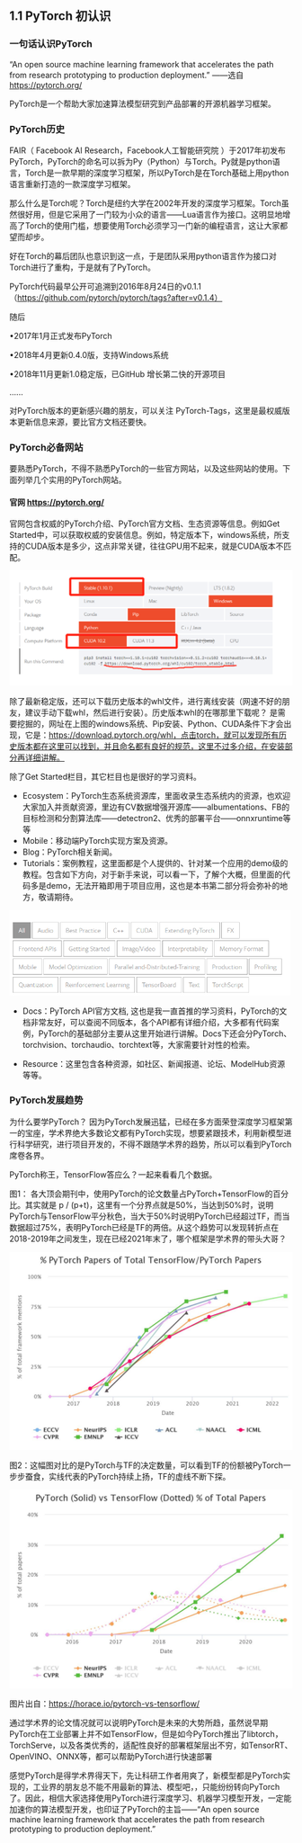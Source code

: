## 1.1 PyTorch 初认识

### 一句话认识PyTorch

“An open source machine learning framework that accelerates the path from research prototyping to production deployment.” ——选自 https://pytorch.org/

PyTorch是一个帮助大家加速算法模型研究到产品部署的开源机器学习框架。

### **PyTorch历史**

FAIR（ Facebook AI Research，Facebook人工智能研究院 ）于2017年初发布PyTorch，PyTorch的命名可以拆为Py（Python）与Torch。Py就是python语言，Torch是一款早期的深度学习框架，所以PyTorch是在Torch基础上用python语言重新打造的一款深度学习框架。

那么什么是Torch呢？Torch是纽约大学在2002年开发的深度学习框架。Torch虽然很好用，但是它采用了一门较为小众的语言——Lua语言作为接口。这明显地增高了Torch的使用门槛，想要使用Torch必须学习一门新的编程语言，这让大家都望而却步。

好在Torch的幕后团队也意识到这一点，于是团队采用python语言作为接口对Torch进行了重构，于是就有了PyTorch。

PyTorch代码最早公开可追溯到2016年8月24日的v0.1.1（https://github.com/pytorch/pytorch/tags?after=v0.1.4）

随后

•2017年1月正式发布PyTorch

•2018年4月更新0.4.0版，支持Windows系统

•2018年11月更新1.0稳定版，已GitHub 增长第二快的开源项目

......

对PyTorch版本的更新感兴趣的朋友，可以关注<a herf="https://github.com/pytorch/pytorch/tags"> PyTorch-Tags</a>，这里是最权威版本更新信息来源，要比官方文档还要快。

### **PyTorch必备网站**

要熟悉PyTorch，不得不熟悉PyTorch的一些官方网站，以及这些网站的使用。下面列举几个实用的PyTorch网站。

#### 官网 https://pytorch.org/

官网包含权威的PyTorch介绍、PyTorch官方文档、生态资源等信息。例如Get Started中，可以获取权威的安装信息。例如，特定版本下，windows系统，所支持的CUDA版本是多少，这点非常关键，往往GPU用不起来，就是CUDA版本不匹配。

<img src="imgs/安装命令.png" alt="img" style="zoom:60%;" />

除了最新稳定版，还可以下载历史版本的whl文件，进行离线安装（网速不好的朋友，建议手动下载whl，然后进行安装）。历史版本whl的在哪那里下载呢？ 是需要挖掘的，网址在上图的windows系统、Pip安装、Python、CUDA条件下才会出现，它是：https://download.pytorch.org/whl，点击torch，就可以发现所有历史版本都在这里可以找到，并且命名都有良好的规范，这里不过多介绍，在安装部分再详细讲解。

除了Get Started栏目，其它栏目也是很好的学习资料。

* Ecosystem：PyTorch生态系统资源库，里面收录生态系统内的资源，也欢迎大家加入并贡献资源，里边有CV数据增强开源库——albumentations、FB的目标检测和分割算法库——detectron2、优秀的部署平台——onnxruntime等等
* Mobile：移动端PyTorch实现方案及资源。
* Blog：PyTorch相关新闻。
* Tutorials：案例教程，这里面都是个人提供的、针对某一个应用的demo级的教程。包含如下方向，对于新手来说，可以看一下，了解个大概，但里面的代码多是demo，无法开箱即用于项目应用，这也是本书第二部分将会弥补的地方，敬请期待。

<img src="imgs/tutorial主题.png" alt="img" style="zoom:60%;" />

* Docs：PyTorch API官方文档, 这也是我一直首推的学习资料，PyTorch的文档非常友好，可以查阅不同版本，各个API都有详细介绍，大多都有代码案例，PyTorch的基础部分主要从这里开始进行讲解。Docs下还会分PyTorch、torchvision、torchaudio、torchtext等，大家需要针对性的检索。

* Resource：这里包含各种资源，如社区、新闻报道、论坛、ModelHub资源等等。

### PyTorch发展趋势

为什么要学PyTorch？ 因为PyTorch发展迅猛，已经在多方面荣登深度学习框架第一的宝座，学术界绝大多数论文都有PyTorch实现，想要紧跟技术，利用新模型进行科学研究，进行项目开发的，不得不跟随学术界的趋势，所以可以看到PyTorch席卷各界。

PyTorch称王，TensorFlow答应么？一起来看看几个数据。

图1： 各大顶会期刊中，使用PyTorch的论文数量占PyTorch+TensorFlow的百分比。其实就是 p / (p+t)，这里有一个分界点就是50%，当达到50%时，说明PyTorch与TensorFlow平分秋色，当大于50%时说明PyTorch已经超过TF，而当数据超过75%，表明PyTorch已经是TF的两倍。从这个趋势可以发现转折点在2018-2019年之间发生，现在已经2021年末了，哪个框架是学术界的带头大哥？

<img src="imgs/pytorch-papers-of-total.jpeg" width=600>

图2：这幅图对比的是PyTorch与TF的决定数量，可以看到TF的份额被PyTorch一步步蚕食，实线代表的PyTorch持续上扬，TF的虚线不断下探。

<img src="imgs/pytorch-solid-vs-tensorf.jpeg" width=600>

图片出自：https://horace.io/pytorch-vs-tensorflow/

通过学术界的论文情况就可以说明PyTorch是未来的大势所趋，虽然说早期PyTorch在工业部署上并不如TensorFlow，但是如今PyTorch推出了libtorch，TorchServe，以及各类优秀的，适配性良好的部署框架层出不穷，如TensorRT、OpenVINO、ONNX等，都可以帮助PyTorch进行快速部署

感觉PyTorch是得学术界得天下，先让科研工作者用爽了，新模型都是PyTorch实现的，工业界的朋友总不能不用最新的算法、模型吧，，只能纷纷转向PyTorch了。因此，相信大家选择使用PyTorch进行深度学习、机器学习模型开发，一定能加速你的算法模型开发，也印证了PyTorch的主旨——“An open source machine learning framework that accelerates the path from research prototyping to production deployment.” 